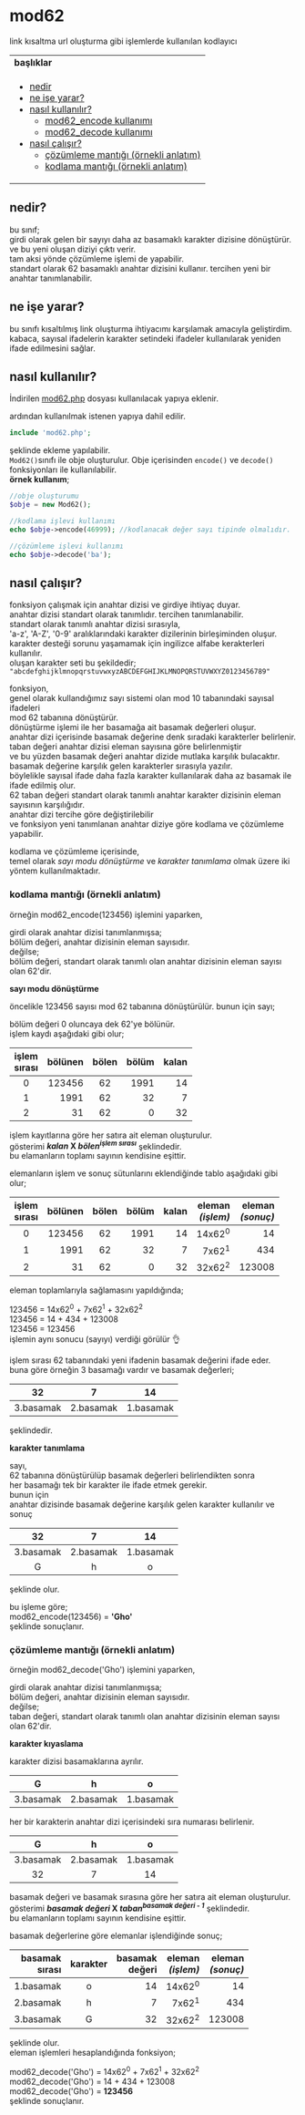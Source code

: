 # mod62
link kısaltma url oluşturma gibi işlemlerde kullanılan kodlayıcı

<table>
  <tr>
    <td><b>başlıklar</b></td>
  </tr>
  <tr>
    <td>
      <ul>
        <li>
          <a href="https://github.com/muaz742/mod62#nedir">
            nedir
          </a>
        </li>
        <li>
          <a href="https://github.com/muaz742/mod62#ne-i%C5%9Fe-yarar">
            ne işe yarar?
          </a>
        </li>
        <li>
          <a href="https://github.com/muaz742/mod62#nas%C4%B1l-kullan%C4%B1l%C4%B1r">
            nasıl kullanılır?
          </a>
          <ul>
            <li>
              <a href="https://github.com/muaz742/mod62#mod62_encode-kullan%C4%B1m%C4%B1">
                mod62_encode kullanımı
              </a>
            </li>
            <li>
              <a href="https://github.com/muaz742/mod62#mod62_decode-kullan%C4%B1m%C4%B1">
                mod62_decode kullanımı
              </a>
            </ul
        </li>
        <li>          
          <a href="https://github.com/muaz742/mod62#nas%C4%B1l-%C3%A7al%C4%B1%C5%9F%C4%B1r">
            nasıl çalışır?
          </a>
          <ul>
            <li>
              <a href="https://github.com/muaz742/mod62#%C3%A7%C3%B6z%C3%BCmleme-mant%C4%B1%C4%9F%C4%B1-%C3%B6rnekli-anlat%C4%B1m">
                çözümleme mantığı (örnekli anlatım)
              </a>
            </li>
            <li>
              <a href="https://github.com/muaz742/mod62#kodlama-mant%C4%B1%C4%9F%C4%B1-%C3%B6rnekli-anlat%C4%B1m">
                kodlama mantığı (örnekli anlatım)
              </a>
            </li>
          </ul>
        </li>
      </ul>
    </td>
  </tr>
</table>

## nedir?
bu sınıf;<br>
girdi olarak gelen bir sayıyı daha az basamaklı karakter dizisine dönüştürür. ve bu yeni oluşan diziyi çıktı verir.<br>
tam aksi yönde çözümleme işlemi de yapabilir.<br>
standart olarak 62 basamaklı anahtar dizisini kullanır. tercihen yeni bir anahtar tanımlanabilir.

## ne işe yarar?
bu sınıfı kısaltılmış link oluşturma ihtiyacımı karşılamak amacıyla geliştirdim.<br>
kabaca, sayısal ifadelerin karakter setindeki ifadeler kullanılarak yeniden ifade edilmesini sağlar.<br>

## nasıl kullanılır?
İndirilen [mod62.php](mod62.php) dosyası kullanılacak yapıya eklenir.

ardından kullanılmak istenen yapıya dahil edilir.
~~~php
include 'mod62.php';
~~~
şeklinde ekleme yapılabilir.<br>
```Mod62()```sınıfı ile obje oluşturulur. Obje içerisinden ```encode()``` ve ```decode()``` fonksiyonları ile kullanılabilir.<br>
**örnek kullanım**;
```php
//obje oluşturumu
$obje = new Mod62();

//kodlama işlevi kullanımı
echo $obje->encode(46999); //kodlanacak değer sayı tipinde olmalıdır.

//çözümleme işlevi kullanımı
echo $obje->decode('ba');
```

## nasıl çalışır?
fonksiyon çalışmak için anahtar dizisi ve girdiye ihtiyaç duyar.<br>
anahtar dizisi standart olarak tanımlıdır. tercihen tanımlanabilir.<br>
standart olarak tanımlı anahtar dizisi sırasıyla,<br>
'a-z', 'A-Z', '0-9' aralıklarındaki karakter dizilerinin birleşiminden oluşur.<br>
karakter desteği sorunu yaşamamak için ingilizce alfabe kerakterleri kullanılır.<br>
oluşan karakter seti bu şekildedir;
``` "abcdefghijklmnopqrstuvwxyzABCDEFGHIJKLMNOPQRSTUVWXYZ0123456789" ```

fonksiyon,<br>
genel olarak kullandığımız sayı sistemi olan mod 10 tabanındaki sayısal ifadeleri<br>
mod 62 tabanına dönüştürür.<br>
dönüştürme işlemi ile her basamağa ait basamak değerleri oluşur.<br>
anahtar dizi içerisinde basamak değerine denk sıradaki karakterler belirlenir.<br>
taban değeri anahtar dizisi eleman sayısına göre belirlenmiştir<br>
ve bu yüzden basamak değeri anahtar dizide mutlaka karşılık bulacaktır.<br>
basamak değerine karşılık gelen karakterler sırasıyla yazılır.<br>
böylelikle sayısal ifade daha fazla karakter kullanılarak daha az basamak ile ifade edilmiş olur.<br>
62 taban değeri standart olarak tanımlı anahtar karakter dizisinin eleman sayısının karşılığıdır.<br>
anahtar dizi tercihe göre değiştirilebilir<br>
ve fonksiyon yeni tanımlanan anahtar diziye göre kodlama ve çözümleme yapabilir.

kodlama ve çözümleme içerisinde,<br>
temel olarak *sayı modu dönüştürme* ve *karakter tanımlama* olmak üzere iki yöntem kullanılmaktadır.<br>

### kodlama mantığı (örnekli anlatım)

örneğin mod62_encode(123456) işlemini yaparken,

girdi olarak anahtar dizisi tanımlanmışsa;<br>
bölüm değeri, anahtar dizisinin eleman sayısıdır.<br>
değilse;<br>
bölüm değeri, standart olarak tanımlı olan anahtar dizisinin eleman sayısı olan 62'dir.

**sayı modu dönüştürme**

öncelikle 123456 sayısı mod 62 tabanına dönüştürülür. bunun için sayı;

bölüm değeri 0 oluncaya dek 62'ye bölünür.<br>
işlem kaydı aşağıdaki gibi olur;

|işlem<br>sırası|bölünen|bölen|bölüm|kalan|
|:---:|--:|:---:|--:|--:|
|0|123456|62|1991|14|
|1|1991|62|32|7|
|2|31|62|0|32|

işlem kayıtlarına göre her satıra ait eleman oluşturulur.<br>
gösterimi <b>*kalan* X *bölen*<sup>*işlem sırası*</sup></b> şeklindedir.<br>
bu elamanların toplamı sayının kendisine eşittir.<br>

elemanların işlem ve sonuç sütunlarını eklendiğinde tablo aşağıdaki gibi olur;

|işlem<br>sırası|bölünen|bölen|bölüm|kalan|eleman<br>*(işlem)*|eleman<br>*(sonuç)*|
|:---:|--:|:---:|--:|--:|--:|--:|
|0|123456|62|1991|14|14x62<sup>0</sup>|14|
|1|1991|62|32|7|7x62<sup>1</sup>|434|
|2|31|62|0|32|32x62<sup>2</sup>|123008|

eleman toplamlarıyla sağlamasını yapıldığında;

123456 = 14x62<sup>0</sup> + 7x62<sup>1</sup> + 32x62<sup>2</sup><br>
123456 = 14 + 434 + 123008<br>
123456 = 123456 <br>
işlemin aynı sonucu (sayıyı) verdiği görülür 👌

işlem sırası 62 tabanındaki yeni ifadenin basamak değerini ifade eder.<br>
buna göre örneğin 3 basamağı vardır ve basamak değerleri;

|32|7|14|
|:-:|:-:|:-:|
|3.basamak|2.basamak|1.basamak|

şeklindedir.

**karakter tanımlama**

sayı,<br>
62 tabanına dönüştürülüp basamak değerleri belirlendikten sonra<br>
her basamağı tek bir karakter ile ifade etmek gerekir.<br>
bunun için<br>
anahtar dizisinde basamak değerine karşılık gelen karakter kullanılır ve sonuç

|32|7|14|
|:-:|:-:|:-:|
|3.basamak|2.basamak|1.basamak|
|G|h|o|

şeklinde olur.

bu işleme göre;<br>
mod62_encode(123456) = **'Gho'**<br>
şeklinde sonuçlanır.

### çözümleme mantığı (örnekli anlatım)

örneğin mod62_decode('Gho') işlemini yaparken,

girdi olarak anahtar dizisi tanımlanmışsa;<br>
bölüm değeri, anahtar dizisinin eleman sayısıdır.<br>
değilse;<br>
taban değeri, standart olarak tanımlı olan anahtar dizisinin eleman sayısı olan 62'dir.

**karakter kıyaslama**

karakter dizisi basamaklarına ayrılır.

|G|h|o|
|:-:|:-:|:-:|
|3.basamak|2.basamak|1.basamak|

her bir karakterin anahtar dizi içerisindeki sıra numarası belirlenir.

|G|h|o|
|:-:|:-:|:-:|
|3.basamak|2.basamak|1.basamak|
|32|7|14|

basamak değeri ve basamak sırasına göre her satıra ait eleman oluşturulur.<br>
gösterimi <b>*basamak değeri* X *taban*<sup>*basamak değeri - 1*</sup></b> şeklindedir.<br>
bu elamanların toplamı sayının kendisine eşittir.<br>

basamak değerlerine göre elemanlar işlendiğinde sonuç;

|basamak<br>sırası|karakter|basamak<br>değeri|eleman<br>*(işlem)*|eleman<br>*(sonuç)*|
|--:|:-:|--:|--:|--:|
|1.basamak|o|14|14x62<sup>0</sup>|14|
|2.basamak|h|7|7x62<sup>1</sup>|434|
|3.basamak|G|32|32x62<sup>2</sup>|123008|

şeklinde olur.<br>
eleman işlemleri hesaplandığında fonksiyon;

mod62_decode('Gho') = 14x62<sup>0</sup> + 7x62<sup>1</sup> + 32x62<sup>2</sup><br>
mod62_decode('Gho') = 14 + 434 + 123008<br>
mod62_decode('Gho') = **123456**<br>
şeklinde sonuçlanır.
